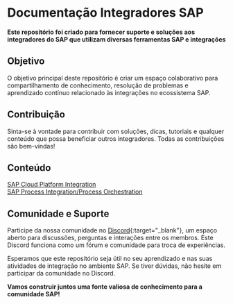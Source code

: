 # Documentação Integradores SAP

**Este repositório foi criado para fornecer suporte e soluções aos integradores do SAP que utilizam diversas ferramentas SAP e integrações**

## Objetivo

O objetivo principal deste repositório é criar um espaço colaborativo para compartilhamento de conhecimento, resolução de problemas e aprendizado contínuo relacionado às integrações no ecossistema SAP.

## Contribuição

Sinta-se à vontade para contribuir com soluções, dicas, tutoriais e qualquer conteúdo que possa beneficiar outros integradores. Todas as contribuições são bem-vindas!

## Conteúdo

[SAP Cloud Platform Integration](./sap-cpi)  
[SAP Process Integration/Process Orchestration](./sap-pipo)

## Comunidade e Suporte

Participe da nossa comunidade no [Discord](https://discord.gg/c3bkMNE7ym){:target="_blank"}, um espaço aberto para discussões, perguntas e interações entre os membros. Este Discord funciona como um fórum e comunidade para troca de experiências.

Esperamos que este repositório seja útil no seu aprendizado e nas suas atividades de integração no ambiente SAP. Se tiver dúvidas, não hesite em participar da comunidade no Discord.

**Vamos construir juntos uma fonte valiosa de conhecimento para a comunidade SAP!**